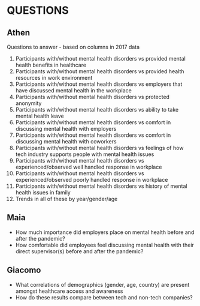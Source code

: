 # QUESTIONS

## Athen
Questions to answer - based on columns in 2017 data
1. Participants with/without mental health disorders vs provided mental health benefits in healthcare
2. Participants with/without mental health disorders vs provided health resources in work environment
3. Participants with/without mental health disorders vs employers that have discussed mental health in the workplace
4. Participants with/without mental health disorders vs protected anonymity
5. Participants with/without mental health disorders vs ability to take mental health leave
6. Participants with/without mental health disorders vs comfort in discussing mental health with employers
7. Participants with/without mental health disorders vs comfort in discussing mental health with coworkers
8. Participants with/without mental health disorders vs feelings of how tech industry supports people with mental health issues
9. Participants with/without mental health disorders vs experienced/observed well handled response in workplace
10. Participants with/without mental health disorders vs experienced/observed poorly handled response in workplace
11. Participants with/without mental health disorders vs history of mental health issues in family
12. Trends in all of these by year/gender/age

## Maia
- How much importance did employers place on mental health before and after the pandemic?
- How comfortable did employees feel discussing mental health with their direct supervisor(s) before and after the pandemic?

## Giacomo
- What correlations of demographics (gender, age, country) are present amongst healthcare access and awareness
- How do these results compare between tech and non-tech companies?